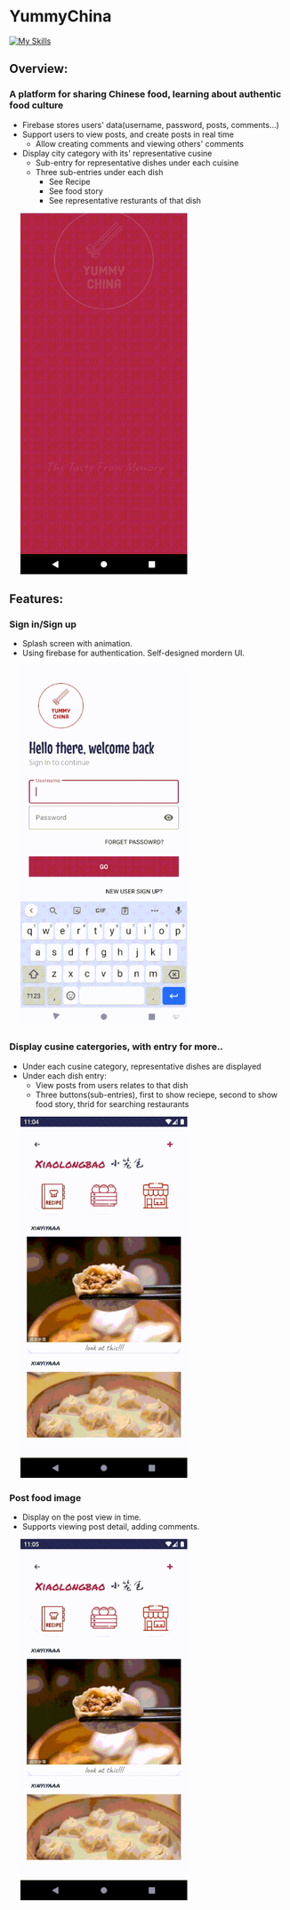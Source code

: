 # YummyChina

[![My Skills](https://skillicons.dev/icons?i=java,firebase,androidstudio,&theme=light)](https://skillicons.dev)

## Overview:

### A platform for sharing Chinese food, learning about authentic food culture
- Firebase stores users' data(username, password, posts, comments...)
- Support users to view posts, and create posts in real time
  - Allow creating comments and viewing others' comments
- Display city category with its' representative cusine
  - Sub-entry for representative dishes under each cuisine
  - Three sub-entries under each dish
    - See Recipe
    - See food story
    - See representative resturants of that dish

<p>
&nbsp&nbsp&nbsp&nbsp
<img src="./readme_gifs/mainpage.gif" width="300" height="650"/>
</p>

## Features:
### Sign in/Sign up
- Splash screen with animation.
- Using firebase for authentication. Self-designed mordern UI.
<p>
&nbsp&nbsp&nbsp&nbsp
<img src="./readme_gifs/signin.gif" width="300" height="650"/>
</p>

### Display cusine catergories, with entry for more..
- Under each cusine category, representative dishes are displayed
- Under each dish entry: 
  - View posts from users relates to that dish
  - Three buttons(sub-entries), first to show reciepe, second to show food story, thrid for searching restaurants

<p>
&nbsp&nbsp&nbsp&nbsp
<img src="./readme_gifs/details.gif" width="300" height="650"/>
</p>

### Post food image
- Display on the post view in time.
- Supports viewing post detail, adding comments.

<p>
&nbsp&nbsp&nbsp&nbsp
<img src="./readme_gifs/create_post.gif" width="300" height="650"/>
</p>
